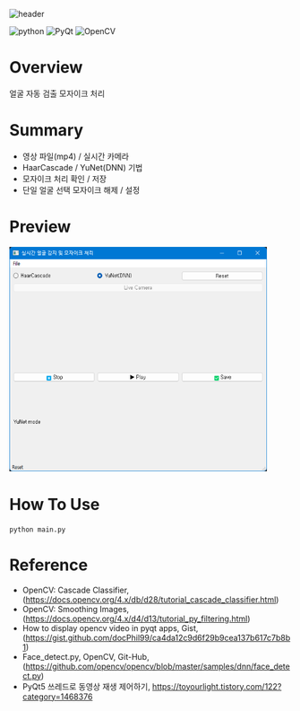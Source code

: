 ![header](https://capsule-render.vercel.app/api?type=transparent&text=Video_Mosaic(Blur)&fontColor=FFD66B)

![python](https://img.shields.io/badge/Python-3776AB?style=for-the-badge&logo=python&logoColor=white) ![PyQt](https://img.shields.io/badge/-PyQt-blue) ![OpenCV](https://img.shields.io/badge/-OpenCV-Green)

# Overview
얼굴 자동 검출 모자이크 처리

# Summary
- 영상 파일(mp4) / 실시간 카메라
- HaarCascade / YuNet(DNN) 기법
- 모자이크 처리 확인 / 저장
- 단일 얼굴 선택 모자이크 해제 / 설정

# Preview
<img src="src/preview.png" alt="preview" width="460" height = "400"/>

# How To Use
``` 
python main.py 
```

# Reference
- OpenCV: Cascade Classifier, (https://docs.opencv.org/4.x/db/d28/tutorial_cascade_classifier.html)
- OpenCV: Smoothing Images, (https://docs.opencv.org/4.x/d4/d13/tutorial_py_filtering.html)
- How to display opencv video in pyqt apps, Gist, 
(https://gist.github.com/docPhil99/ca4da12c9d6f29b9cea137b617c7b8b1)
- Face_detect.py, OpenCV, Git-Hub, (https://github.com/opencv/opencv/blob/master/samples/dnn/face_detect.py)
- PyQt5 쓰레드로 동영상 재생 제어하기, https://toyourlight.tistory.com/122?category=1468376
